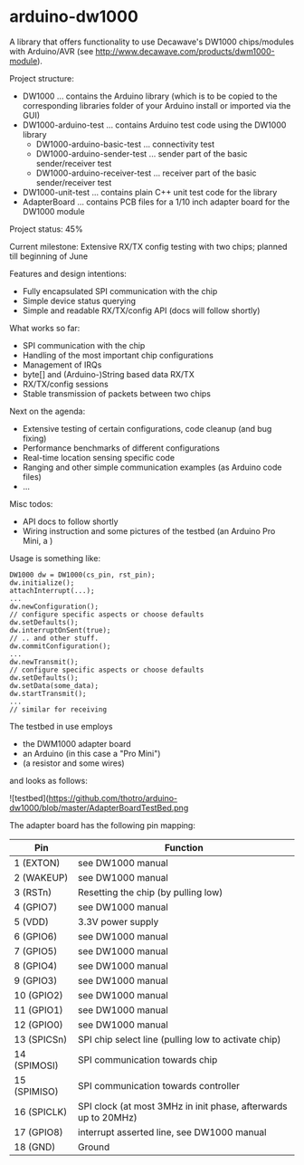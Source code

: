 # arduino-dw1000
A library that offers functionality to use Decawave's DW1000 chips/modules with Arduino/AVR
(see http://www.decawave.com/products/dwm1000-module).

Project structure:
 * DW1000 ... contains the Arduino library (which is to be copied to the corresponding libraries folder of your Arduino install or imported via the GUI)
 * DW1000-arduino-test ... contains Arduino test code using the DW1000 library
   * DW1000-arduino-basic-test ... connectivity test
   * DW1000-arduino-sender-test ... sender part of the basic sender/receiver test
   * DW1000-arduino-receiver-test ... receiver part of the basic sender/receiver test
 * DW1000-unit-test ... contains plain C++ unit test code for the library
 * AdapterBoard ... contains PCB files for a 1/10 inch adapter board for the DW1000 module

Project status: 45%

Current milestone: Extensive RX/TX config testing with two chips; planned till beginning of June

Features and design intentions:
 * Fully encapsulated SPI communication with the chip
 * Simple device status querying
 * Simple and readable RX/TX/config API (docs will follow shortly)

What works so far:
 * SPI communication with the chip
 * Handling of the most important chip configurations
 * Management of IRQs
 * byte[] and (Arduino-)String based data RX/TX
 * RX/TX/config sessions
 * Stable transmission of packets between two chips

Next on the agenda:
 * Extensive testing of certain configurations, code cleanup (and bug fixing)
 * Performance benchmarks of different configurations
 * Real-time location sensing specific code
 * Ranging and other simple communication examples (as Arduino code files)
 * ...

Misc todos:
 * API docs to follow shortly
 * Wiring instruction and some pictures of the testbed (an Arduino Pro Mini, a )

Usage is something like:
```
DW1000 dw = DW1000(cs_pin, rst_pin);
dw.initialize();
attachInterrupt(...);
...
dw.newConfiguration();
// configure specific aspects or choose defaults
dw.setDefaults();
dw.interruptOnSent(true);
// .. and other stuff.
dw.commitConfiguration();
...
dw.newTransmit();
// configure specific aspects or choose defaults
dw.setDefaults();
dw.setData(some_data);
dw.startTransmit();
...
// similar for receiving
```

The testbed in use employs
 * the DWM1000 adapter board
 * an Arduino (in this case a "Pro Mini")
 * (a resistor and some wires)

and looks as follows:

![testbed](https://github.com/thotro/arduino-dw1000/blob/master/AdapterBoardTestBed.png

The adapter board has the following pin mapping:

Pin | Function
----| ---------
1 (EXTON) | see DW1000 manual
2 (WAKEUP) | see DW1000 manual
3 (RSTn) | Resetting the chip (by pulling low)
4 (GPIO7) | see DW1000 manual
5 (VDD) | 3.3V power supply
6 (GPIO6) | see DW1000 manual
7 (GPIO5) | see DW1000 manual
8 (GPIO4) | see DW1000 manual
9 (GPIO3) | see DW1000 manual
10 (GPIO2) | see DW1000 manual
11 (GPIO1) | see DW1000 manual
12 (GPIO0) | see DW1000 manual
13 (SPICSn) | SPI chip select line (pulling low to activate chip)
14 (SPIMOSI) | SPI communication towards chip
15 (SPIMISO) | SPI communication towards controller
16 (SPICLK) | SPI clock (at most 3MHz in init phase, afterwards up to 20MHz)
17 (GPIO8) | interrupt asserted line, see DW1000 manual
18 (GND) | Ground
